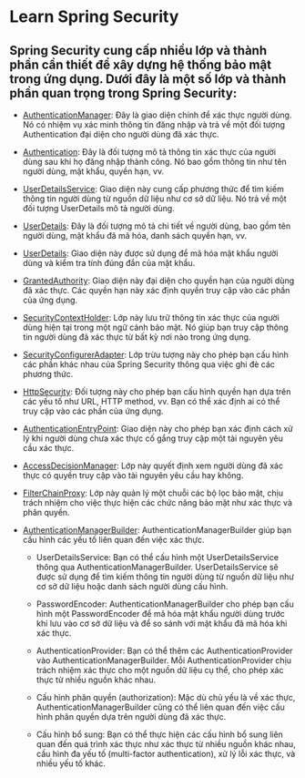# Learn Spring Security 

## Spring Security cung cấp nhiều lớp và thành phần cần thiết để xây dựng hệ thống bảo mật trong ứng dụng. Dưới đây là một số lớp và thành phần quan trọng trong Spring Security:

- [AuthenticationManager](): Đây là giao diện chính để xác thực người dùng. Nó có nhiệm vụ xác minh thông tin đăng nhập và trả về một đối tượng Authentication đại diện cho người dùng đã xác thực.

- [Authentication](): Đây là đối tượng mô tả thông tin xác thực của người dùng sau khi họ đăng nhập thành công. Nó bao gồm thông tin như tên người dùng, mật khẩu, quyền hạn, vv.

- [UserDetailsService](): Giao diện này cung cấp phương thức để tìm kiếm thông tin người dùng từ nguồn dữ liệu như cơ sở dữ liệu. Nó trả về một đối tượng UserDetails mô tả người dùng.

- [UserDetails](): Đây là đối tượng mô tả chi tiết về người dùng, bao gồm tên người dùng, mật khẩu đã mã hóa, danh sách quyền hạn, vv.

- [UserDetails](): Giao diện này được sử dụng để mã hóa mật khẩu người dùng và kiểm tra tính đúng đắn của mật khẩu.

- [GrantedAuthority](): Giao diện này đại diện cho quyền hạn của người dùng đã xác thực. Các quyền hạn này xác định quyền truy cập vào các phần của ứng dụng.

- [SecurityContextHolder](): Lớp này lưu trữ thông tin xác thực của người dùng hiện tại trong một ngữ cảnh bảo mật. Nó giúp bạn truy cập thông tin người dùng đã xác thực từ bất kỳ nơi nào trong ứng dụng.

- [SecurityConfigurerAdapter](): Lớp trừu tượng này cho phép bạn cấu hình các phần khác nhau của Spring Security thông qua việc ghi đè các phương thức.

- [HttpSecurity](): Đối tượng này cho phép bạn cấu hình quyền hạn dựa trên các yếu tố như URL, HTTP method, vv. Bạn có thể xác định ai có thể truy cập vào các phần của ứng dụng.

- [AuthenticationEntryPoint](): Giao diện này cho phép bạn xác định cách xử lý khi người dùng chưa xác thực cố gắng truy cập một tài nguyên yêu cầu xác thực.

- [AccessDecisionManager](): Lớp này quyết định xem người dùng đã xác thực có quyền truy cập vào tài nguyên yêu cầu hay không.

- [FilterChainProxy](): Lớp này quản lý một chuỗi các bộ lọc bảo mật, chịu trách nhiệm cho việc thực hiện các chức năng bảo mật như xác thực và phân quyền.

- [AuthenticationManagerBuilder](): AuthenticationManagerBuilder giúp bạn cấu hình các yếu tố liên quan đến việc xác thực.
    - UserDetailsService: Bạn có thể cấu hình một UserDetailsService thông qua AuthenticationManagerBuilder. UserDetailsService sẽ được sử dụng để tìm kiếm thông tin người dùng từ nguồn dữ liệu như cơ sở dữ liệu hoặc danh sách người dùng cấu hình.

    - PasswordEncoder: AuthenticationManagerBuilder cho phép bạn cấu hình một PasswordEncoder để mã hóa mật khẩu người dùng trước khi lưu vào cơ sở dữ liệu và để so sánh với mật khẩu đã mã hóa khi xác thực.

    - AuthenticationProvider: Bạn có thể thêm các AuthenticationProvider vào AuthenticationManagerBuilder. Mỗi AuthenticationProvider chịu trách nhiệm xác thực cho một nguồn dữ liệu cụ thể, cho phép xác thực từ nhiều nguồn khác nhau.

    - Cấu hình phân quyền (authorization): Mặc dù chủ yếu là về xác thực, AuthenticationManagerBuilder cũng có thể liên quan đến việc cấu hình phân quyền dựa trên người dùng đã xác thực.

    - Cấu hình bổ sung: Bạn có thể thực hiện các cấu hình bổ sung liên quan đến quá trình xác thực như xác thực từ nhiều nguồn khác nhau, cấu hình đa yếu tố (multi-factor authentication), xử lý lỗi xác thực, và nhiều yếu tố khác.






